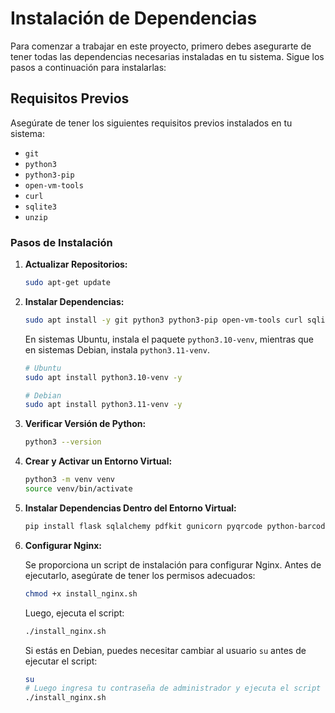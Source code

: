 # Instalación de Dependencias

Para comenzar a trabajar en este proyecto, primero debes asegurarte de tener todas las dependencias necesarias instaladas en tu sistema. Sigue los pasos a continuación para instalarlas:

## Requisitos Previos

Asegúrate de tener los siguientes requisitos previos instalados en tu sistema:

- `git`
- `python3`
- `python3-pip`
- `open-vm-tools`
- `curl`
- `sqlite3`
- `unzip`

### Pasos de Instalación

1. **Actualizar Repositorios:**

   ```bash
   sudo apt-get update
   ```

2. **Instalar Dependencias:**

   ```bash
   sudo apt install -y git python3 python3-pip open-vm-tools curl sqlite3 unzip
   ```

   En sistemas Ubuntu, instala el paquete `python3.10-venv`, mientras que en sistemas Debian, instala `python3.11-venv`.

   ```bash
   # Ubuntu
   sudo apt install python3.10-venv -y

   # Debian
   sudo apt install python3.11-venv -y
   ```

3. **Verificar Versión de Python:**

   ```bash
   python3 --version
   ```

4. **Crear y Activar un Entorno Virtual:**

   ```bash
   python3 -m venv venv
   source venv/bin/activate
   ```

5. **Instalar Dependencias Dentro del Entorno Virtual:**

   ```bash
   pip install flask sqlalchemy pdfkit gunicorn pyqrcode python-barcode qrcode pillow
   ```

6. **Configurar Nginx:**

   Se proporciona un script de instalación para configurar Nginx. Antes de ejecutarlo, asegúrate de tener los permisos adecuados:

   ```bash
   chmod +x install_nginx.sh
   ```

   Luego, ejecuta el script:

   ```bash
   ./install_nginx.sh
   ```

   Si estás en Debian, puedes necesitar cambiar al usuario `su` antes de ejecutar el script:

   ```bash
   su
   # Luego ingresa tu contraseña de administrador y ejecuta el script
   ./install_nginx.sh
   ``` 
